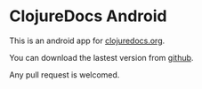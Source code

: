 # ClojureDocs Android

This is an android app for [clojuredocs.org](http://clojuredocs.org).

You can download the lastest version from
[github](https://github.com/sunng87/clojuredocs-android/downloads).

Any pull request is welcomed.


